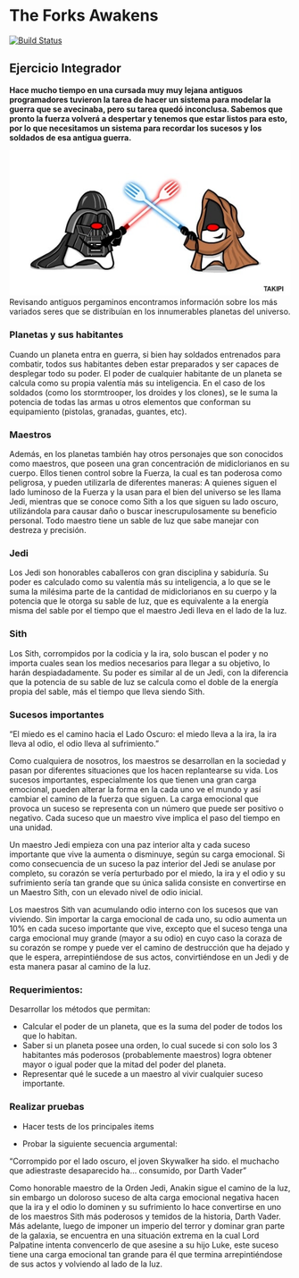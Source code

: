 # The Forks Awakens
 
[![Build Status](https://travis-ci.org/wollok/EjercicioIntegradorStarWars.svg?branch=master)](https://travis-ci.org/wollok/EjercicioIntegradorStarWars)

## Ejercicio Integrador

**Hace mucho tiempo en una cursada muy muy lejana antiguos programadores tuvieron la tarea de hacer un sistema para modelar la guerra que se avecinaba, pero su tarea quedó inconclusa. Sabemos que pronto la fuerza volverá a despertar y tenemos que estar listos para esto, por lo que necesitamos un sistema para recordar los sucesos y los soldados de esa antigua guerra.**

![](ForkJoinWars.jpg)
Revisando antiguos pergaminos encontramos información sobre los más variados seres que se distribuían en los innumerables planetas del universo.

### Planetas y sus habitantes
Cuando un planeta entra en guerra, si bien hay soldados entrenados para combatir, todos sus habitantes deben estar preparados y ser capaces de desplegar todo su poder. El poder de cualquier habitante de un planeta se calcula como su propia valentía más su inteligencia. En el caso de los soldados (como los stormtrooper, los droides y los clones), se le suma la potencia de todas las armas u otros elementos que conforman su equipamiento (pistolas, granadas, guantes, etc). 

### Maestros
Además, en los planetas también hay otros personajes que son conocidos como maestros, que poseen una gran concentración de midiclorianos en su cuerpo. Ellos tienen control sobre la Fuerza, la cual es tan poderosa como peligrosa, y pueden utilizarla de diferentes maneras: A quienes siguen el lado luminoso de la Fuerza y la usan para el bien del universo se les llama Jedi, mientras que se conoce como Sith a los que siguen su lado oscuro, utilizándola para causar daño o buscar inescrupulosamente su beneficio personal. Todo maestro tiene un sable de luz que sabe manejar con destreza y precisión.

### Jedi
Los Jedi son honorables caballeros con gran disciplina y sabiduría. Su poder es calculado como su valentía más su inteligencia, a lo que se le suma la milésima parte de la cantidad de midiclorianos en su cuerpo y la potencia que le otorga su sable de luz, que es equivalente a la energía misma del sable por el tiempo que el maestro Jedi lleva en el lado de la luz.

### Sith
Los Sith, corrompidos por la codicia y la ira, solo buscan el poder y no importa cuales sean los medios necesarios para llegar a su objetivo, lo harán despiadadamente. Su poder es similar al de un Jedi, con la diferencia que la potencia de su sable de luz se calcula como el doble de la energía propia del sable, más el tiempo que lleva siendo Sith. 

### Sucesos importantes
“El miedo es el camino hacia el Lado Oscuro: 
el miedo lleva a la ira, la ira lleva al odio, el odio lleva al sufrimiento.”

Como cualquiera de nosotros, los maestros se desarrollan en la sociedad y pasan por diferentes situaciones que los hacen replantearse su vida. Los sucesos importantes, especialmente los que tienen una gran carga emocional, pueden alterar la forma en la cada uno ve el mundo y así cambiar el camino de la fuerza que siguen. La carga emocional que provoca un suceso se representa con un número que puede ser positivo o negativo. Cada suceso que un maestro vive implica el paso del tiempo en una unidad.

Un maestro Jedi empieza con una paz interior alta y cada suceso importante que vive la aumenta o disminuye, según su carga emocional. Si como consecuencia de un suceso la paz interior del Jedi se anulase por completo, su corazón se vería perturbado por el miedo, la ira y el odio y su sufrimiento sería tan grande que su única salida consiste en convertirse en un Maestro Sith, con un elevado nivel de odio inicial.

Los maestros Sith van acumulando odio interno con los sucesos que van viviendo. Sin importar la carga emocional de cada uno, su odio aumenta un 10% en cada suceso importante que vive, excepto que el suceso tenga una carga emocional muy grande (mayor a su odio) en cuyo caso la coraza de su corazón se rompe y puede ver el camino de destrucción que ha dejado y que le espera, arrepintiéndose de sus actos, convirtiéndose en un Jedi y de esta manera pasar al camino de la luz.

### Requerimientos:
Desarrollar los métodos que permitan:
- Calcular el poder de un planeta, que es la suma del poder de todos los que lo habitan. 
- Saber si un planeta posee una orden, lo cual sucede si con solo los 3 habitantes más poderosos (probablemente maestros) logra obtener mayor o igual poder que la mitad del poder del planeta.
- Representar qué le sucede a un maestro al vivir cualquier suceso importante. 

### Realizar pruebas 

- Hacer tests de los principales items

- Probar la siguiente secuencia argumental:

“Corrompido por el lado oscuro, el joven Skywalker ha sido. 
el muchacho que adiestraste desaparecido ha… consumido, por Darth Vader”

Como honorable maestro de la Orden Jedi, Anakin sigue el camino de la luz, sin embargo un doloroso suceso de alta carga emocional negativa hacen que la ira y el odio lo dominen y su sufrimiento lo hace convertirse en uno de los maestros Sith más poderosos y temidos de la historia, Darth Vader. Más adelante, luego de imponer un imperio del terror y dominar gran parte de la galaxia, se encuentra en una situación extrema en la cual Lord Palpatine intenta convencerlo de que asesine a su hijo Luke, este suceso tiene una carga emocional tan grande para él que termina arrepintiéndose de sus actos y volviendo al lado de la luz.
